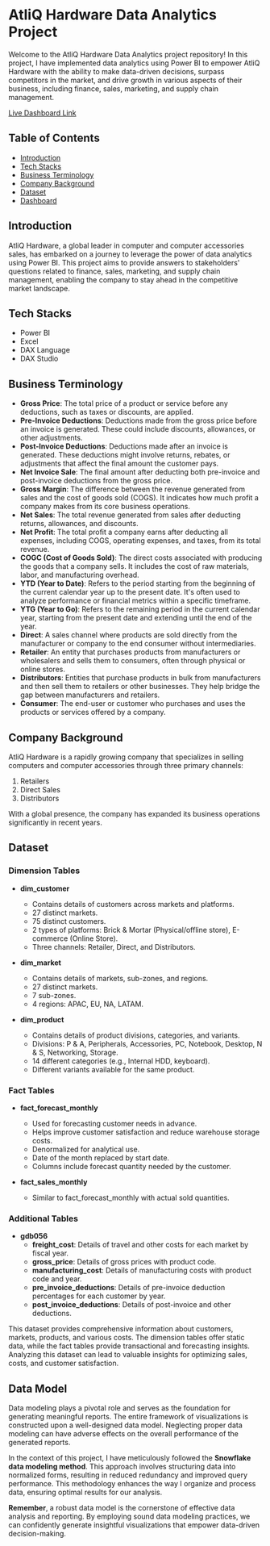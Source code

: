 # AtliQ Hardware Data Analytics Project


Welcome to the AtliQ Hardware Data Analytics project repository! In this project, I have implemented data analytics using Power BI to empower AtliQ Hardware with the ability to make data-driven decisions, surpass competitors in the market, and drive growth in various aspects of their business, including finance, sales, marketing, and supply chain management.

[Live Dashboard Link](https://app.powerbi.com/view?r=eyJrIjoiMzM0YmUwOWQtNzI4My00ZmEyLWI0NmMtYmRhMjhjYTcyNzFkIiwidCI6ImM2ZTU0OWIzLTVmNDUtNDAzMi1hYWU5LWQ0MjQ0ZGM1YjJjNCJ9)


## Table of Contents
- [Introduction](#introduction)
- [Tech Stacks](#tech-stacks)
- [Business Terminology](#business-terminology)
- [Company Background](#company-background)
- [Dataset](#dataset)
- [Dashboard](#dashboard)

## Introduction
AtliQ Hardware, a global leader in computer and computer accessories sales, has embarked on a journey to leverage the power of data analytics using Power BI. This project aims to provide answers to stakeholders' questions related to finance, sales, marketing, and supply chain management, enabling the company to stay ahead in the competitive market landscape.

## Tech Stacks
- Power BI
- Excel
- DAX Language
- DAX Studio

## Business Terminology
- **Gross Price**: The total price of a product or service before any deductions, such as taxes or discounts, are applied.
- **Pre-Invoice Deductions**: Deductions made from the gross price before an invoice is generated. These could include discounts, allowances, or other adjustments.
- **Post-Invoice Deductions**: Deductions made after an invoice is generated. These deductions might involve returns, rebates, or adjustments that affect the final amount the customer pays.
- **Net Invoice Sale**: The final amount after deducting both pre-invoice and post-invoice deductions from the gross price.
- **Gross Margin**: The difference between the revenue generated from sales and the cost of goods sold (COGS). It indicates how much profit a company makes from its core business operations.
- **Net Sales**: The total revenue generated from sales after deducting returns, allowances, and discounts.
- **Net Profit**: The total profit a company earns after deducting all expenses, including COGS, operating expenses, and taxes, from its total revenue.
- **COGC (Cost of Goods Sold)**: The direct costs associated with producing the goods that a company sells. It includes the cost of raw materials, labor, and manufacturing overhead.
- **YTD (Year to Date)**: Refers to the period starting from the beginning of the current calendar year up to the present date. It's often used to analyze performance or financial metrics within a specific timeframe.
- **YTG (Year to Go)**: Refers to the remaining period in the current calendar year, starting from the present date and extending until the end of the year.
- **Direct**: A sales channel where products are sold directly from the manufacturer or company to the end consumer without intermediaries.
- **Retailer**: An entity that purchases products from manufacturers or wholesalers and sells them to consumers, often through physical or online stores.
- **Distributors**: Entities that purchase products in bulk from manufacturers and then sell them to retailers or other businesses. They help bridge the gap between manufacturers and retailers.
- **Consumer**: The end-user or customer who purchases and uses the products or services offered by a company.

## Company Background
AtliQ Hardware is a rapidly growing company that specializes in selling computers and computer accessories through three primary channels:

1. Retailers
2. Direct Sales
3. Distributors

With a global presence, the company has expanded its business operations significantly in recent years.

## Dataset
### Dimension Tables
- **dim_customer**
  - Contains details of customers across markets and platforms.
  - 27 distinct markets.
  - 75 distinct customers.
  - 2 types of platforms: Brick & Mortar (Physical/offline store), E-commerce (Online Store).
  - Three channels: Retailer, Direct, and Distributors.

- **dim_market**
  - Contains details of markets, sub-zones, and regions.
  - 27 distinct markets.
  - 7 sub-zones.
  - 4 regions: APAC, EU, NA, LATAM.

- **dim_product**
  - Contains details of product divisions, categories, and variants.
  - Divisions: P & A, Peripherals, Accessories, PC, Notebook, Desktop, N & S, Networking, Storage.
  - 14 different categories (e.g., Internal HDD, keyboard).
  - Different variants available for the same product.

### Fact Tables
- **fact_forecast_monthly**
  - Used for forecasting customer needs in advance.
  - Helps improve customer satisfaction and reduce warehouse storage costs.
  - Denormalized for analytical use.
  - Date of the month replaced by start date.
  - Columns include forecast quantity needed by the customer.

- **fact_sales_monthly**
  - Similar to fact_forecast_monthly with actual sold quantities.

### Additional Tables
- **gdb056**
  - **freight_cost**: Details of travel and other costs for each market by fiscal year.
  - **gross_price**: Details of gross prices with product code.
  - **manufacturing_cost**: Details of manufacturing costs with product code and year.
  - **pre_invoice_deductions**: Details of pre-invoice deduction percentages for each customer by year.
  - **post_invoice_deductions**: Details of post-invoice and other deductions.

This dataset provides comprehensive information about customers, markets, products, and various costs. The dimension tables offer static data, while the fact tables provide transactional and forecasting insights. Analyzing this dataset can lead to valuable insights for optimizing sales, costs, and customer satisfaction.

## Data Model


Data modeling plays a pivotal role and serves as the foundation for generating meaningful reports. The entire framework of visualizations is constructed upon a well-designed data model. Neglecting proper data modeling can have adverse effects on the overall performance of the generated reports.

In the context of this project, I have meticulously followed the **Snowflake data modeling method**. This approach involves structuring data into normalized forms, resulting in reduced redundancy and improved query performance. This methodology enhances the way I organize and process data, ensuring optimal results for our analysis.

**Remember**, a robust data model is the cornerstone of effective data analysis and reporting. By employing sound data modeling practices, we can confidently generate insightful visualizations that empower data-driven decision-making.

